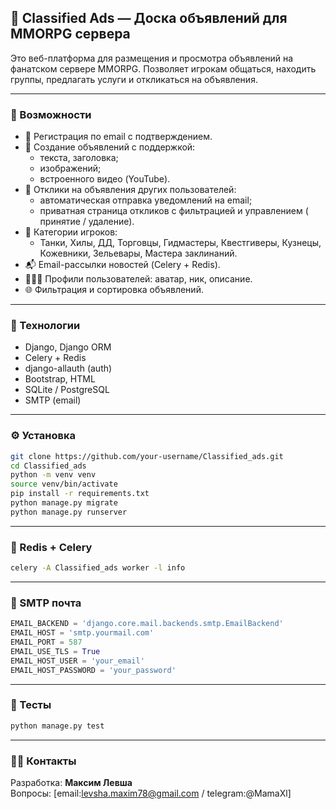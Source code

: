 
## 📜 Classified Ads — Доска объявлений для MMORPG сервера

Это веб-платформа для размещения и просмотра объявлений на фанатском сервере MMORPG. Позволяет игрокам общаться, находить группы, предлагать услуги и откликаться на объявления.

---

### 🚀 Возможности

- 🔐 Регистрация по email с подтверждением.
- 📢 Создание объявлений с поддержкой:
  - текста, заголовка;
  - изображений;
  - встроенного видео (YouTube).
- 💬 Отклики на объявления других пользователей:
  - автоматическая отправка уведомлений на email;
  - приватная страница откликов с фильтрацией и управлением ( принятие / удаление).
- 🧙 Категории игроков:
  - Танки, Хилы, ДД, Торговцы, Гидмастеры, Квестгиверы, Кузнецы, Кожевники, Зельевары, Мастера заклинаний.
- 📬 Email-рассылки новостей (Celery + Redis).
- 🧑‍🤝‍🧑 Профили пользователей: аватар, ник, описание.
- 🌐 Фильтрация и сортировка объявлений.

---

### 🧱 Технологии

- Django, Django ORM
- Celery + Redis
- django-allauth (auth)
- Bootstrap, HTML
- SQLite / PostgreSQL
- SMTP (email)

---

### ⚙️ Установка

```bash
git clone https://github.com/your-username/Classified_ads.git
cd Classified_ads
python -m venv venv
source venv/bin/activate
pip install -r requirements.txt
python manage.py migrate
python manage.py runserver
```

---

### 🚚 Redis + Celery

```bash
celery -A Classified_ads worker -l info
```

---

### 📧 SMTP почта

```python
EMAIL_BACKEND = 'django.core.mail.backends.smtp.EmailBackend'
EMAIL_HOST = 'smtp.yourmail.com'
EMAIL_PORT = 587
EMAIL_USE_TLS = True
EMAIL_HOST_USER = 'your_email'
EMAIL_HOST_PASSWORD = 'your_password'
```

---

### 🔮 Тесты

```bash
python manage.py test
```

---

### 👨‍💼 Контакты

Разработка: **Максим Левша**  
Вопросы: [email:levsha.maxim78@gmail.com / telegram:@MamaXl]
